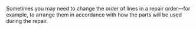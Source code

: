 Sometimes you may need to change the order of lines in a repair order—for example, to arrange them in accordance with how the parts will be used during the repair.